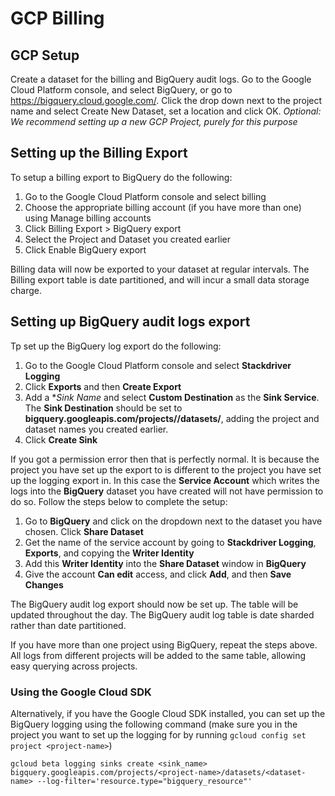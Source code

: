 # GCP Billing

## GCP Setup

Create a dataset for the billing and BigQuery audit logs. Go to the Google Cloud Platform console, and select BigQuery, or go to https://bigquery.cloud.google.com/. Click the drop down next to the project name and select Create New Dataset, set a location and click OK.
*Optional: We recommend setting up a new GCP Project, purely for this purpose*

## Setting up the Billing Export

To setup a billing export to BigQuery do the following:

1. Go to the Google Cloud Platform console and select billing
2. Choose the appropriate billing account (if you have more than one) using Manage billing accounts
3. Click Billing Export > BigQuery export
4. Select the Project and Dataset you created earlier
5. Click Enable BigQuery export

Billing data will now be exported to your dataset at regular intervals. The Billing export table is date partitioned, and will incur a small data storage charge.

## Setting up BigQuery audit logs export

Tp set up the BigQuery log export do the following:

1. Go to the Google Cloud Platform console and select **Stackdriver Logging**
2. Click **Exports** and then **Create Export**
3. Add a **Sink Name* and select **Custom Destination** as the **Sink Service**. The **Sink Destination** should be set to **bigquery.googleapis.com/projects/<project-name>/datasets/<dataset-name>**, adding the project and dataset names you created earlier.
4. Click **Create Sink**

If you got a permission error then that is perfectly normal. It is because the project you have set up the export to is different to the project you have set up the logging export in. In this case the **Service Account** which writes the logs into the **BigQuery** dataset you have created will not have permission to do so. Follow the steps below to complete the setup:

1. Go to **BigQuery** and click on the dropdown next to the dataset you have chosen. Click **Share Dataset**
2. Get the name of the service account by going to **Stackdriver Logging**, **Exports**, and copying the **Writer Identity**
3. Add this **Writer Identity** into the **Share Dataset** window in **BigQuery**
4. Give the account **Can edit** access, and click **Add**, and then **Save Changes**

The BigQuery audit log export should now be set up. The table will be updated throughout the day. The BigQuery audit log table is date sharded rather than date partitioned.

If you have more than one project using BigQuery, repeat the steps above. All logs from different projects will be added to the same table, allowing easy querying across projects.

### Using the Google Cloud SDK

Alternatively, if you have the Google Cloud SDK installed, you can set up the BigQuery logging using the following command (make sure you in the project you want to set up the logging for by running ```gcloud config set project <project-name>```)
```
gcloud beta logging sinks create <sink_name> bigquery.googleapis.com/projects/<project-name>/datasets/<dataset-name> --log-filter='resource.type="bigquery_resource"'
```

